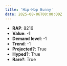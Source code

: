 ```yaml
---
title: 'Hip-Hop Bunny'
date: 2025-08-06T00:00:00Z
---
```

- **RAP**: 8216
- **Value**: -1
- **Demand level**: -1
- **Trend**: -1
- **Projected?**: True
- **Hyped?**: True
- **Rare?**: True
